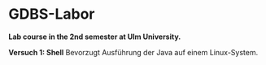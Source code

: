 # GDBS-Labor
**Lab course in the 2nd semester at Ulm University.**

**Versuch 1: Shell**
Bevorzugt Ausführung der Java auf einem Linux-System.
